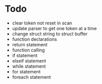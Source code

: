 # Todo
* clear token not reset in scan
* update parser to get one token at a time
* change struct string to struct buffer
* function declarations
* return statement
* function calling
* if statement
* elseif statement
* while statement
* for statement
* foreach statement